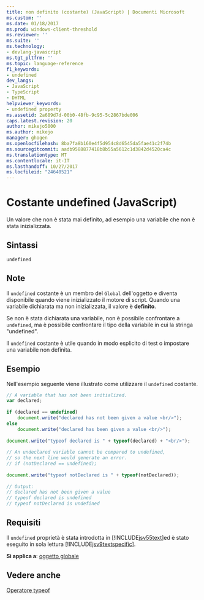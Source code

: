 ```yaml
---
title: non definito (costante) (JavaScript) | Documenti Microsoft
ms.custom: ''
ms.date: 01/18/2017
ms.prod: windows-client-threshold
ms.reviewer: ''
ms.suite: ''
ms.technology:
- devlang-javascript
ms.tgt_pltfrm: ''
ms.topic: language-reference
f1_keywords:
- undefined
dev_langs:
- JavaScript
- TypeScript
- DHTML
helpviewer_keywords:
- undefined property
ms.assetid: 2a689d7d-00b0-48fb-9c95-5c2867bde006
caps.latest.revision: 20
author: mikejo5000
ms.author: mikejo
manager: ghogen
ms.openlocfilehash: 8ba7fa8b160e4f5d954c8d6545da5fae41c2f74b
ms.sourcegitcommit: aadb9588877418b8b55a5612c1d3842d4520ca4c
ms.translationtype: MT
ms.contentlocale: it-IT
ms.lasthandoff: 10/27/2017
ms.locfileid: "24640521"
---
```

# <a name="undefined-constant-javascript"></a>Costante undefined (JavaScript)
Un valore che non è stata mai definito, ad esempio una variabile che non è stata inizializzata.  
  
## <a name="syntax"></a>Sintassi  
  
```  
undefined  
```  
  
## <a name="remarks"></a>Note  
 Il `undefined` costante è un membro del `Global` dell'oggetto e diventa disponibile quando viene inizializzato il motore di script. Quando una variabile dichiarata ma non inizializzata, il valore è **definito**.  
  
 Se non è stata dichiarata una variabile, non è possibile confrontare a `undefined`, ma è possibile confrontare il tipo della variabile in cui la stringa "undefined".  
  
 Il `undefined` costante è utile quando in modo esplicito di test o impostare una variabile non definita.  
  
## <a name="example"></a>Esempio  
 Nell'esempio seguente viene illustrato come utilizzare il `undefined` costante.  
  
```JavaScript  
// A variable that has not been initialized.  
var declared;  
  
if (declared == undefined)  
    document.write("declared has not been given a value <br/>");  
else  
    document.write("declared has been given a value <br/>");  
  
document.write("typeof declared is " + typeof(declared) + "<br/>");  
  
// An undeclared variable cannot be compared to undefined,  
// so the next line would generate an error.  
// if (notDeclared == undefined);  
  
document.write("typeof notDeclared is " + typeof(notDeclared));  
  
// Output:  
// declared has not been given a value  
// typeof declared is undefined  
// typeof notDeclared is undefined  
```  
  
## <a name="requirements"></a>Requisiti  
 Il `undefined` proprietà è stata introdotta in [!INCLUDE[jsv55text](../../javascript/reference/includes/jsv55text-md.md)]ed è stato eseguito in sola lettura [!INCLUDE[jsv9textspecific](../../javascript/reference/includes/jsv9textspecific-md.md)].  
  
 **Si applica a**: [oggetto globale](../../javascript/reference/global-object-javascript.md)  
  
## <a name="see-also"></a>Vedere anche  
 [Operatore typeof](../../javascript/reference/typeof-operator-decrementjavascript.md)